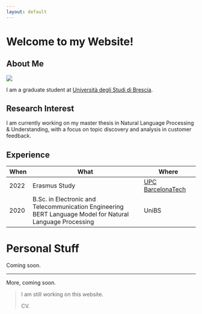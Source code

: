 ```yaml
---
layout: default
---
```


# Welcome to my Website!
## About Me

<img class="profile-picture" src="https://avatars.githubusercontent.com/u/18557226?v=4">

I am a graduate student at [Università degli Studi di Brescia](https://www.unibs.it/). 

## Research Interest

I am currently working on my master thesis in Natural Language Processing & Understanding, with a focus on topic discovery and analysis in customer feedback.

## Experience

 When | What | Where
-----|-------|-----
 2022 | Erasmus Study | [UPC BarcelonaTech](https://www.upc.edu/)
 2020 | B.Sc. in Electronic and Telecommunication Engineering <br />BERT Language Model for Natural Language Processing | UniBS

# Personal Stuff

Coming soon.

---

More, coming soon.

> I am still working on this website.
>
> CV.
